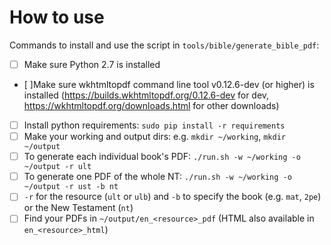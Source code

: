 # How to use

Commands to install and use the script in `tools/bible/generate_bible_pdf`:

- [ ] Make sure Python 2.7 is installed
- [ ]Make sure wkhtmltopdf command line tool v0.12.6-dev (or higher) is installed (https://builds.wkhtmltopdf.org/0.12.6-dev for dev, https://wkhtmltopdf.org/downloads.html for other downloads)
- [ ] Install python requirements: `sudo pip install -r requirements`
- [ ] Make your working and output dirs: e.g. `mkdir ~/working`, `mkdir ~/output`
- [ ] To generate each individual book's PDF: `./run.sh -w ~/working -o ~/output -r ult`
- [ ] To generate one PDF of the whole NT: `./run.sh -w ~/working -o ~/output -r ust -b nt`
- [ ] `-r` for the resource (`ult` or `ulb`) and `-b` to specify the book (e.g. `mat`, `2pe`) or the New Testament (`nt`)
- [ ] Find your PDFs in `~/output/en_<resource>_pdf` (HTML also available in `en_<resource>_html`)
